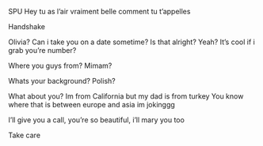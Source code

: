 SPU
Hey tu as l’air vraiment belle comment tu t’appelles

Handshake

Olivia? Can i take you on a date sometime?
Is that alright? Yeah? It’s cool if i grab you’re number?

Where you guys from?
Mimam?

Whats your background?
Polish?

What about you?
Im from California but my dad is from turkey
You know where that is between europe and asia im jokinggg

I’ll give you a call, you’re so beautiful, i’ll mary you too

Take care

